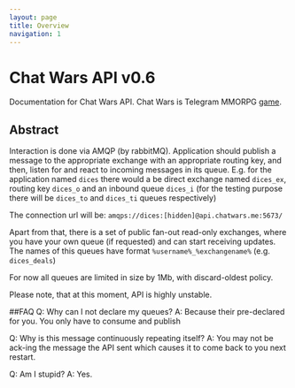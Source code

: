 ```yaml
---
layout: page
title: Overview
navigation: 1
---
```


# Chat Wars API v0.6
Documentation for Chat Wars API. Chat Wars is Telegram MMORPG [game](https://t.me/chtwrsbot).

## Abstract
Interaction is done via AMQP (by rabbitMQ). Application should publish a message to the appropriate exchange with  an appropriate routing key, and then, listen for and react to incoming messages in its queue. E.g. for the application named `dices` there would a be direct exchange named `dices_ex`, routing key `dices_o` and an inbound queue `dices_i` (for the testing purpose there will be `dices_to` and `dices_ti` queues respectively)

The connection url will be: `amqps://dices:[hidden]@api.chatwars.me:5673/`

Apart from that, there is a set of public fan-out read-only exchanges, where you have your own queue (if requested) and can start receiving updates. The names of this queues have format `%username%_%exchangename%`
(e.g. `dices_deals`)

For now all queues are limited in size by 1Mb, with discard-oldest policy. 

Please note, that at this moment, API is highly unstable.

##FAQ
Q: Why can I not declare my queues?
A: Because their pre-declared for you. You only have to consume and publish

Q: Why is this message continuously repeating itself?
A: You may not be ack-ing the message the API sent which causes it to come back to you next restart.

Q: Am I stupid?
A: Yes.
